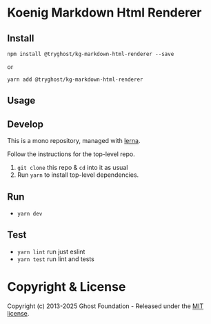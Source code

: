 # Koenig Markdown Html Renderer

## Install

`npm install @tryghost/kg-markdown-html-renderer --save`

or

`yarn add @tryghost/kg-markdown-html-renderer`


## Usage


## Develop

This is a mono repository, managed with [lerna](https://lernajs.io/).

Follow the instructions for the top-level repo.
1. `git clone` this repo & `cd` into it as usual
2. Run `yarn` to install top-level dependencies.


## Run

- `yarn dev`


## Test

- `yarn lint` run just eslint
- `yarn test` run lint and tests




# Copyright & License

Copyright (c) 2013-2025 Ghost Foundation - Released under the [MIT license](LICENSE).

